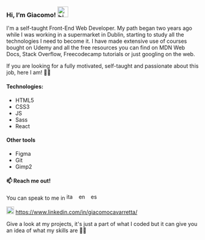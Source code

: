 ### Hi, I’m Giacomo! <img src="https://user-images.githubusercontent.com/93975067/169041948-9e6be14b-9705-4935-8388-cebf74da1949.gif" width="28px" alt="hi">

I'm a self-taught Front-End Web Developer. My path began two years ago while I was working in a supermarket in Dublin, starting to study all the technologies I need to become it. I have made extensive use of courses bought on Udemy and all the free resources you can find on MDN Web Docs, Stack Overflow, Freecodecamp tutorials or just googling on the web.

If you are looking for a fully motivated, self-taught and passionate about this job, here I am! 🙋‍♂️

#### Technologies:

- HTML5
- CSS3
- JS
- Sass
- React

#### Other tools
- Figma
- Git
- Gimp2

#### 📫 Reach me out!
You can speak to me in [<img src="https://user-images.githubusercontent.com/93975067/169070608-bd5c5849-fb74-40a7-9111-31a04c8c0cf9.svg" width="28px" height="17px" alt="ita">](#) [<img src="https://user-images.githubusercontent.com/93975067/169071220-6364337c-0c9e-4519-bfe7-e7679a79b19d.svg" width="28px" height="17px" alt="en">](#) [<img src="https://user-images.githubusercontent.com/93975067/169071105-d48647a9-5ec6-45a6-83a1-d1cf3034bdff.svg" width="28px" height="17px" alt="es">](#)

[<img src="https://user-images.githubusercontent.com/93975067/169073553-745a6c58-180d-4ad6-8eb4-352b109a1b2c.png" width="20px"  alt="linkedin">](#)  https://www.linkedin.com/in/giacomocavarretta/

Give a look at my projects, it's just a part of what I coded but it can give you an idea of what my skills are 🐱‍👤
